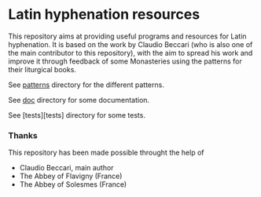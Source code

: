 # Latin hyphenation resources

This repository aims at providing useful programs and resources for Latin hyphenation. It is based on the work by Claudio Beccari (who is also one of the main contributor to this repository), with the aim to spread his work and improve it through feedback of some Monasteries using the patterns for their liturgical books.

See [patterns](patterns) directory for the different patterns.

See [doc](doc) directory for some documentation.

See [tests][tests] directory for some tests.


### Thanks

This repository has been made possible throught the help of
- Claudio Beccari, main author
- The Abbey of Flavigny (France)
- The Abbey of Solesmes (France)
